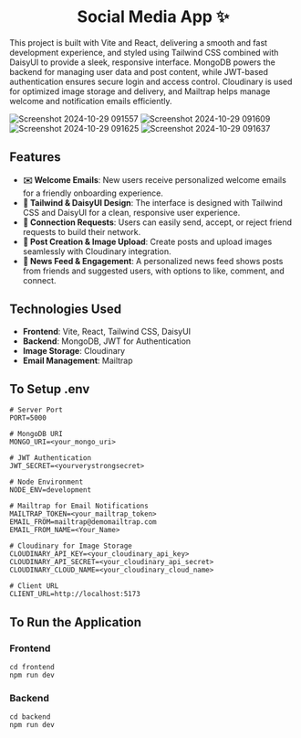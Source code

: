 <h1 align="center">Social Media App ✨</h1>

This project is built with Vite and React, delivering a smooth and fast development experience, and styled using Tailwind CSS combined with DaisyUI to provide a sleek, responsive interface. MongoDB powers the backend for managing user data and post content, while JWT-based authentication ensures secure login and access control. Cloudinary is used for optimized image storage and delivery, and Mailtrap helps manage welcome and notification emails efficiently.

![Screenshot 2024-10-29 091557](https://github.com/user-attachments/assets/ff95be59-26bb-4f64-a176-e0d3b7ca141b)
![Screenshot 2024-10-29 091609](https://github.com/user-attachments/assets/2726156e-fb34-4c0f-b617-e8f3336bb430)
![Screenshot 2024-10-29 091625](https://github.com/user-attachments/assets/fc45d31e-91f6-44aa-bdbb-947eb41e22d6)
![Screenshot 2024-10-29 091637](https://github.com/user-attachments/assets/97022a14-de62-4e3b-939c-08b2e925e4a0)

## Features

- **✉️ Welcome Emails**: New users receive personalized welcome emails for a friendly onboarding experience.
- **🎨 Tailwind & DaisyUI Design**: The interface is designed with Tailwind CSS and DaisyUI for a clean, responsive user experience.
- **🤝 Connection Requests**: Users can easily send, accept, or reject friend requests to build their network.
- **📝 Post Creation & Image Upload**: Create posts and upload images seamlessly with Cloudinary integration.
- **📰 News Feed & Engagement**: A personalized news feed shows posts from friends and suggested users, with options to like, comment, and connect.

## Technologies Used

- **Frontend**: Vite, React, Tailwind CSS, DaisyUI
- **Backend**: MongoDB, JWT for Authentication
- **Image Storage**: Cloudinary
- **Email Management**: Mailtrap

## To Setup .env
```
# Server Port
PORT=5000

# MongoDB URI
MONGO_URI=<your_mongo_uri>

# JWT Authentication
JWT_SECRET=<yourverystrongsecret>

# Node Environment
NODE_ENV=development

# Mailtrap for Email Notifications
MAILTRAP_TOKEN=<your_mailtrap_token>
EMAIL_FROM=mailtrap@demomailtrap.com
EMAIL_FROM_NAME=<Your_Name>

# Cloudinary for Image Storage
CLOUDINARY_API_KEY=<your_cloudinary_api_key>
CLOUDINARY_API_SECRET=<your_cloudinary_api_secret>
CLOUDINARY_CLOUD_NAME=<your_cloudinary_cloud_name>

# Client URL
CLIENT_URL=http://localhost:5173
```

## To Run the Application
### Frontend
```
cd frontend
npm run dev
```
### Backend
```
cd backend
npm run dev
```
